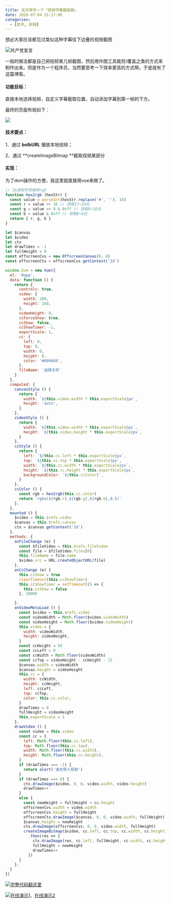 ```yaml
---
title: 这次来写一个『视频字幕截取器』
date: 2020-07-04 15:17:00
categories:
  - [技术, 前端]
---
```


想必大家应该都见过类似这种字幕往下边叠的视频截图

![共产党宣言](/images/video_cut_1.jfif)

一般的做法都是自己把视频某几帧截图，然后用作图工具裁剪/覆盖之类的方式来制作出来。但是作为一个程序员，当然要思考一下效率更高的方式啊，于是就有了这篇博客。
<!-- more -->
#### 功能目标：

直接本地选择视频，自定义字幕截取位置，自动添加字幕到第一帧的下方。

最终的页面布局如下：
<!-- more -->
![](/images/video_cut_2.png)

#### 技术要点：

1、通过 **bolbURL** 播放本地视频；

2、通过 **createImageBitmap **截取视频某部分

#### 实现：

为了dom操作的方便，我这里就直接用vue来做了。

```javascript
// 16进制字符串转rgb
function hex2rgb (hexStr) {
  const value = parseInt(hexStr.replace('#', ''), 16)
  const r = value >> 16 // 获取17~24位
  const g = value >> 8 & 0xff // 获取9~16位
  const b = value & 0xff // 获取0~8位
  return { r, g, b }
}

let $canvas
let $video
let ctx
let drawTimes = -1
let fullHeight = 0
const offscreenCvs = new OffscreenCanvas(0, 0)
const offscreenCtx = offscreenCvs.getContext('2d')

window.$vm = new Vue({
  el: '#app',
  data: function () {
    return {
      controls: true,
      video: {
        width: 200,
        height: 200,
      },
      videoHeight: 0,
      ccForceShow: true,
      ccShow: false,
      ccShowTimer: -1,
      exportScale: 1,
      cc: {
        left: 0,
        top: 0,
        width: 0,
        height: 0,
        color: '#009688',
      },
      fileName: '选择文件'
    }
  },
  computed: {
    canvasStyle () {
      return {
        width: `${this.video.width * this.exportScale}px`,
        height: 'auto',
      }
    },
    videoStyle () {
      return {
        width: `${this.video.width * this.exportScale}px`,
        height: `${this.video.height * this.exportScale}px`,
      }
    },
    ccStyle () {
      return {
        left: `${this.cc.left * this.exportScale}px`,
        top: `${this.cc.top * this.exportScale}px`,
        width: `${this.cc.width * this.exportScale}px`,
        height: `${this.cc.height * this.exportScale}px`,
        backgroundColor: `${this.ccColor}`,
      }
    },
    ccColor () {
      const rgb = hex2rgb(this.cc.color)
      return `rgba(${rgb.r},${rgb.g},${rgb.b},0.5)`
    },
  },
  mounted () {
    $video = this.$refs.video
    $canvas = this.$refs.canvas
    ctx = $canvas.getContext('2d')
  },
  methods: {
    onFileChange (e) {
      const $fileVideo = this.$refs.fileVideo
      const file = $fileVideo.files[0]
      this.fileName = file.name
      $video.src = URL.createObjectURL(file)
    },
    onCcChange (e) {
      this.ccShow = true
      clearTimeout(this.ccShowTimer)
      this.ccShowTimer = setTimeout(() => {
        this.ccShow = false
      }, 1000)

    },
    onVideoMetaLoad () {
      const $video = this.$refs.video
      const videoWidth = Math.floor($video.videoWidth)
      const videoHeight = Math.floor($video.videoHeight)
      this.video = {
        width: videoWidth,
        height: videoHeight,
      }
      const ccHeight = 50
      const ccLeft = 0
      const ccWidth = Math.floor(videoWidth)
      const ccTop = videoHeight - ccHeight - 15
      $canvas.width = videoWidth
      $canvas.height = videoHeight
      this.cc = {
        width: ccWidth,
        height: ccHeight,
        left: ccLeft,
        top: ccTop,
        color: this.cc.color,
      }
      drawTimes = 0
      fullHeight = videoHeight
      this.exportScale = 1
    },
    drawVideo () {
      const video = this.video
      const cc = {
        left: Math.floor(this.cc.left),
        top: Math.floor(this.cc.top),
        width: Math.floor(this.cc.width),
        height: Math.floor(this.cc.height),
      }
      if (drawTimes === -1) {
        return alert('请先导入视频')
      }
      if (drawTimes === 0) {
        ctx.drawImage($video, 0, 0, video.width, video.height)
        drawTimes++
      }
      else {
        const newHeight = fullHeight + cc.height
        offscreenCvs.width = video.width
        offscreenCvs.height = fullHeight
        offscreenCtx.drawImage($canvas, 0, 0, video.width, fullHeight)
        $canvas.height = newHeight
        ctx.drawImage(offscreenCvs, 0, 0, video.width, fullHeight)
        createImageBitmap($video, cc.left, cc.top, cc.width, cc.height)
          .then(res => {
            ctx.drawImage(res, cc.left, fullHeight, cc.width, cc.height)
            fullHeight = newHeight
            drawTimes++
          })
      }
    },
  }
})
```

![](/images/hand.webp)[完整代码戳这里](https://github.com/face2ass/blog-source-host/blob/master/%E8%A7%86%E9%A2%91%E5%AD%97%E5%B9%95%E6%88%AA%E5%8F%96%E5%99%A8/index.html)

![](/images/hand.webp)[在线演示1](https://blog.omgfaq.com/example/%E8%A7%86%E9%A2%91%E5%AD%97%E5%B9%95%E6%88%AA%E5%8F%96%E5%99%A8/)、[在线演示2](https://codepen.io/oj8kay/pen/zYrpQYK)